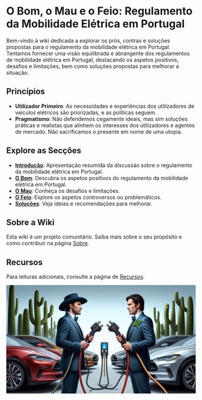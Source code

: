# O Bom, o Mau e o Feio: Regulamento da Mobilidade Elétrica em Portugal

Bem-vindo à wiki dedicada a explorar os prós, contras e soluções propostas para o regulamento da mobilidade elétrica em Portugal. 
Tentamos fornecer uma visão equilibrada e abrangente dos regulamentos de mobilidade elétrica em Portugal, destacando os aspetos positivos, desafios e limitações, bem como soluções propostas para melhorar a situação.


## Princípios

- **Utilizador Primeiro**: As necessidades e experiências dos utilizadores de veículos elétricos são priorizadas, e as políticas seguem.
- **Pragmatismo**: Não defendemos cegamente ideais, mas sim soluções práticas e realistas que alinhem os interesses dos utilizadores e agentes de mercado. Não sacrificamos o presente em nome de uma utopia.


## Explore as Secções
- **[Introdução](introducao/resumo.md)**: Apresentação resumida da discussão sobre o regulamento da mobilidade elétrica em Portugal.
- **[O Bom](o-bom/introducao.md)**: Descubra os aspetos positivos do regulamento da mobilidade elétrica em Portugal.
- **[O Mau](o-mau/introducao.md)**: Conheça os desafios e limitações.
- **[O Feio](o-feio/introducao.md)**: Explore os aspetos controversos ou problemáticos.
- **[Soluções](solucoes/introducao.md)**: Veja ideias e recomendações para melhorar.


## Sobre a Wiki

Esta wiki é um projeto comunitário. Saiba mais sobre o seu propósito e como contribuir na página [Sobre](sobre.md).

## Recursos

Para leituras adicionais, consulte a página de [Recursos](recursos.md).

![Regulamento da Mobilidade Elétrica](assets/wide.jpg)
